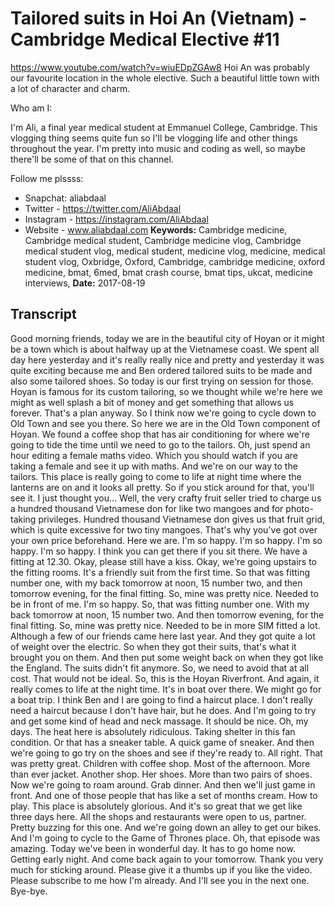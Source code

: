 # Tailored suits in Hoi An (Vietnam) - Cambridge Medical Elective #11
https://www.youtube.com/watch?v=wiuEDpZGAw8
Hoi An was probably our favourite location in the whole elective. Such a beautiful little town with a lot of character and charm. 

Who am I:

I'm Ali, a final year medical student at Emmanuel College, Cambridge. This vlogging thing seems quite fun so I'll be vlogging life and other things throughout the year. I'm pretty into music and coding as well, so maybe there'll be some of that on this channel.

Follow me plssss:
- Snapchat: aliabdaal
- Twitter - https://twitter.com/AliAbdaal
- Instagram - https://instagram.com/AliAbdaal
- Website - www.aliabdaal.com
**Keywords:** Cambridge medicine, Cambridge medical student, Cambridge medicine vlog, Cambridge medical student vlog, medical student, medicine vlog, medicine, medical student vlog, Oxbridge, Oxford, Cambridge, cambridge medicine, oxford medicine, bmat, 6med, bmat crash course, bmat tips, ukcat, medicine interviews, 
**Date:** 2017-08-19

## Transcript
 Good morning friends, today we are in the beautiful city of Hoyan or it might be a town which is about halfway up at the Vietnamese coast. We spent all day here yesterday and it's really really nice and pretty and yesterday it was quite exciting because me and Ben ordered tailored suits to be made and also some tailored shoes. So today is our first trying on session for those. Hoyan is famous for its custom tailoring, so we thought while we're here we might as well splash a bit of money and get something that allows us forever. That's a plan anyway. So I think now we're going to cycle down to Old Town and see you there. So here we are in the Old Town component of Hoyan. We found a coffee shop that has air conditioning for where we're going to tide the time until we need to go to the tailors. Oh, just spend an hour editing a female maths video. Which you should watch if you are taking a female and see it up with maths. And we're on our way to the tailors. This place is really going to come to life at night time where the lanterns are on and it looks all pretty. So if you stick around for that, you'll see it. I just thought you... Well, the very crafty fruit seller tried to charge us a hundred thousand Vietnamese don for like two mangoes and for photo-taking privileges. Hundred thousand Vietnamese don gives us that fruit grid, which is quite excessive for two tiny mangoes. That's why you've got over your own price beforehand. Here we are. I'm so happy. I'm so happy. I'm so happy. I'm so happy. I think you can get there if you sit there. We have a fitting at 12.30. Okay, please still have a kiss. Okay, we're going upstairs to the fitting rooms. It's a friendly suit from the first time. So that was fitting number one, with my back tomorrow at noon, 15 number two, and then tomorrow evening, for the final fitting. So, mine was pretty nice. Needed to be in front of me. I'm so happy. So, that was fitting number one. With my back tomorrow at noon, 15 number two. And then tomorrow evening, for the final fitting. So, mine was pretty nice. Needed to be in more SIM fitted a lot. Although a few of our friends came here last year. And they got quite a lot of weight over the electric. So when they got their suits, that's what it brought you on them. And then put some weight back on when they got like the England. The suits didn't fit anymore. So, we need to avoid that at all cost. That would not be ideal. So, this is the Hoyan Riverfront. And again, it really comes to life at the night time. It's in boat over there. We might go for a boat trip. I think Ben and I are going to find a haircut place. I don't really need a haircut because I don't have hair, but he does. And I'm going to try and get some kind of head and neck massage. It should be nice. Oh, my days. The heat here is absolutely ridiculous. Taking shelter in this fan condition. Or that has a sneaker table. A quick game of sneaker. And then we're going to go try on the shoes and see if they're ready to. All right. That was pretty great. Children with coffee shop. Most of the afternoon. More than ever jacket. Another shop. Her shoes. More than two pairs of shoes. Now we're going to roam around. Grab dinner. And then we'll just game in front. And one of those people that has like a set of months cream. How to play. This place is absolutely glorious. And it's so great that we get like three days here. All the shops and restaurants were open to us, partner. Pretty buzzing for this one. And we're going down an alley to get our bikes. And I'm going to cycle to the Game of Thrones place. Oh, that episode was amazing. Today we've been in wonderful day. It has to go home now. Getting early night. And come back again to your tomorrow. Thank you very much for sticking around. Please give it a thumbs up if you like the video. Please subscribe to me how I'm already. And I'll see you in the next one. Bye-bye.
